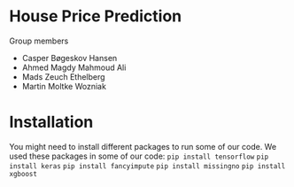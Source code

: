 # House Price Prediction
Group members
- Casper Bøgeskov Hansen
- Ahmed Magdy Mahmoud Ali
- Mads Zeuch Ethelberg
- Martin Moltke Wozniak

# Installation
You might need to install different packages to run some of our code. We used these packages in some of our code:
`pip install tensorflow`
`pip install keras`
`pip install fancyimpute`
`pip install missingno`
`pip install xgboost`

